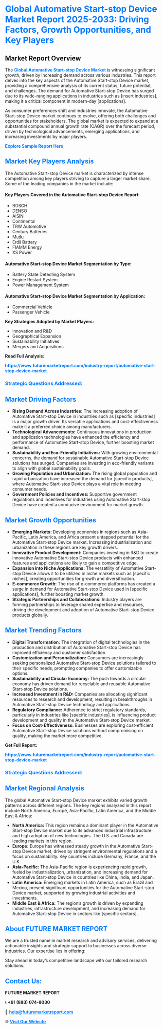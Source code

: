 <h1 style="color: #007BFF;">Global Automative Start-stop Device Market Report 2025-2033: Driving Factors, Growth Opportunities, and Key Players</h1>

<section id="overview">
<h2>Market Report Overview</h2>
<p>The <a href="https://www.futuremarketreport.com/industry-report/automative-start-stop-device-market" style="color: #007BFF; text-decoration: none;"><strong>Global Automative Start-stop Device Market</strong></a> is witnessing significant growth, driven by increasing demand across various industries. This report delves into the key aspects of the Automative Start-stop Device market, providing a comprehensive analysis of its current status, future potential, and challenges. The demand for Automative Start-stop Device has surged due to its wide-ranging applications in industries such as [insert industries], making it a critical component in modern-day [applications].</p>
<p>As consumer preferences shift and industries innovate, the Automative Start-stop Device market continues to evolve, offering both challenges and opportunities for stakeholders. The global market is expected to expand at a substantial compound annual growth rate (CAGR) over the forecast period, driven by technological advancements, emerging applications, and increasing investments by major players.</p>
</section>

<section id="overview">
<p><a href="https://www.futuremarketreport.com/request-sample/reportId=41498" style="color: #007BFF; text-decoration: none;"><strong>Explore Sample Report Here</strong></a></p>
</section>

<section id="key-players">
<h2 style="color: #007BFF;">Market Key Players Analysis</h2>
<p>The Automative Start-stop Device market is characterized by intense competition among key players striving to capture a larger market share. Some of the leading companies in the market include:</p>
<h4>Key Players Covered in the Automative Start-stop Device Report:</h4>
<ul><li>BOSCH</li><li>DENSO</li><li>AISIN</li><li>Continental</li><li>TRW Automotive</li><li>Century Batteries</li><li>Mutlu</li><li>Erdil Battery</li><li>FIAMM Energy</li><li>XS Power</li></ul>
<h4>Automative Start-stop Device Market Segmentation by Type:</h4>
<ul><li>Battery State Detecting System</li><li>Engine Restart System</li><li>Power Management System</li></ul>

<h4>Automative Start-stop Device Market Segmentation by Application:</h4>
<ul><li>Commercial Vehicle</li><li>Passenger Vehicle</li></ul>
<p><strong>Key Strategies Adopted by Market Players:</strong></p>
<ul>
<li>Innovation and R&D</li>
<li>Geographical Expansion</li>
<li>Sustainability Initiatives</li>
<li>Mergers and Acquisitions</li>
</ul>
</section>

<section>
<p><strong>Read Full Analysis: </strong></p><a href="https://www.futuremarketreport.com/industry-report/automative-start-stop-device-market" style="color: #007BFF; text-decoration: none;"><strong>https://www.futuremarketreport.com/industry-report/automative-start-stop-device-market</strong></a>
<h3 style="color: #007BFF;">Strategic Questions Addressed:</h3>
</section>

<section id="driving-factors">
<h2 style="color: #007BFF;">Market Driving Factors</h2>
<ul>
<li><strong>Rising Demand Across Industries:</strong> The increasing adoption of Automative Start-stop Device in industries such as [specific industries] is a major growth driver. Its versatile applications and cost-effectiveness make it a preferred choice among manufacturers.</li>
<li><strong>Technological Advancements:</strong> Continuous innovations in production and application technologies have enhanced the efficiency and performance of Automative Start-stop Device, further boosting market demand.</li>
<li><strong>Sustainability and Eco-Friendly Initiatives:</strong> With growing environmental concerns, the demand for sustainable Automative Start-stop Device solutions has surged. Companies are investing in eco-friendly variants to align with global sustainability goals.</li>
<li><strong>Growing Population and Urbanization:</strong> The rising global population and rapid urbanization have increased the demand for [specific products], where Automative Start-stop Device plays a vital role in meeting consumer needs.</li>
<li><strong>Government Policies and Incentives:</strong> Supportive government regulations and incentives for industries using Automative Start-stop Device have created a conducive environment for market growth.</li>
</ul>
</section>

<section id="growth-opportunities">
<h2 style="color: #007BFF;">Market Growth Opportunities</h2>
<ul>
<li><strong>Emerging Markets:</strong> Developing economies in regions such as Asia-Pacific, Latin America, and Africa present untapped potential for the Automative Start-stop Device market. Increasing industrialization and urbanization in these regions are key growth drivers.</li>
<li><strong>Innovative Product Development:</strong> Companies investing in R&D to create innovative Automative Start-stop Device products with enhanced features and applications are likely to gain a competitive edge.</li>
<li><strong>Expansion into Niche Applications:</strong> The versatility of Automative Start-stop Device allows it to be utilized in niche markets such as [specific niches], creating opportunities for growth and diversification.</li>
<li><strong>E-commerce Growth:</strong> The rise of e-commerce platforms has created a surge in demand for Automative Start-stop Device used in [specific applications], further boosting market growth.</li>
<li><strong>Strategic Partnerships and Collaborations:</strong> Industry players are forming partnerships to leverage shared expertise and resources, driving the development and adoption of Automative Start-stop Device products globally.</li>
</ul>
</section>

<section id="trending-factors">
<h2 style="color: #007BFF;">Market Trending Factors</h2>
<ul>
<li><strong>Digital Transformation:</strong> The integration of digital technologies in the production and distribution of Automative Start-stop Device has improved efficiency and customer satisfaction.</li>
<li><strong>Customization and Personalization:</strong> Consumers are increasingly seeking personalized Automative Start-stop Device solutions tailored to their specific needs, prompting companies to offer customizable options.</li>
<li><strong>Sustainability and Circular Economy:</strong> The push towards a circular economy has driven demand for recyclable and reusable Automative Start-stop Device solutions.</li>
<li><strong>Increased Investment in R&D:</strong> Companies are allocating significant resources to research and development, resulting in breakthroughs in Automative Start-stop Device technology and applications.</li>
<li><strong>Regulatory Compliance:</strong> Adherence to strict regulatory standards, particularly in industries like [specific industries], is influencing product development and quality in the Automative Start-stop Device market.</li>
<li><strong>Focus on Cost-Effectiveness:</strong> Businesses are exploring cost-efficient Automative Start-stop Device solutions without compromising on quality, making the market more competitive.</li>
</ul>
</section>

<section>
<p><strong>Get Full Report: </strong></p><a href="https://www.futuremarketreport.com/industry-report/automative-start-stop-device-market" style="color: #007BFF; text-decoration: none;"><strong>https://www.futuremarketreport.com/industry-report/automative-start-stop-device-market</strong></a>
<h3 style="color: #007BFF;">Strategic Questions Addressed:</h3>
</section>


<section id="regional-analysis">
<h2 style="color: #007BFF;">Market Regional Analysis</h2>
<p>The global Automative Start-stop Device market exhibits varied growth patterns across different regions. The key regions analyzed in this report include North America, Europe, Asia-Pacific, Latin America, and the Middle East & Africa:</p>
<ul>
<li><strong>North America:</strong> This region remains a dominant player in the Automative Start-stop Device market due to its advanced industrial infrastructure and high adoption of new technologies. The U.S. and Canada are leading markets in this region.</li>
<li><strong>Europe:</strong> Europe has witnessed steady growth in the Automative Start-stop Device market, driven by stringent environmental regulations and a focus on sustainability. Key countries include Germany, France, and the U.K.</li>
<li><strong>Asia-Pacific:</strong> The Asia-Pacific region is experiencing rapid growth, fueled by industrialization, urbanization, and increasing demand for Automative Start-stop Device in countries like China, India, and Japan.</li>
<li><strong>Latin America:</strong> Emerging markets in Latin America, such as Brazil and Mexico, present significant opportunities for the Automative Start-stop Device market, supported by growing industrial activities and investments.</li>
<li><strong>Middle East & Africa:</strong> The region’s growth is driven by expanding industries, infrastructure development, and increasing demand for Automative Start-stop Device in sectors like [specific sectors].</li>
</ul>
</section>

<footer>
<h2 style="color: #007BFF;">About FUTURE MARKET REPORT</h2>
<p>We are a trusted name in market research and advisory services, delivering actionable insights and strategic support to businesses across diverse industries. Our expertise lies in offering:</p>

<p>Stay ahead in today’s competitive landscape with our tailored research solutions.</p>

<h2 style="color: #007BFF;">Contact Us:</h2>
<p><strong>FUTURE MARKET REPORT</strong></p>
<p>📞 <strong>+91 (883) 074-8030</strong></p>
<p>📧 <strong><a href="mailto:help@futuremarketreport.com" style="color: #007BFF;">help@futuremarketreport.com</a></strong></p>
<p>🌐 <strong><a href="https://www.futuremarketreport.com/" style="color: #007BFF;">Visit Our Website</a></strong></p>
</footer>